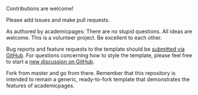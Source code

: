 Contributions are welcome! 

Please add issues and make pull requests. 

As authored by academicpages: There are no stupid questions. All ideas are welcome. This is a volunteer project. Be excellent to each other.

Bug reports and feature requests to the template should be [submitted via GitHub](https://github.com/j2d2/j2d2.github.io/issues/new/choose). For questions concerning how to style the template, please feel free to start a [new discussion on GitHub](https://github.com/j2d2/j2d2.github.io/discussions).

Fork from master and go from there. Remember that this repository is intended to remain a generic, ready-to-fork template that demonstrates the features of academicpages.

